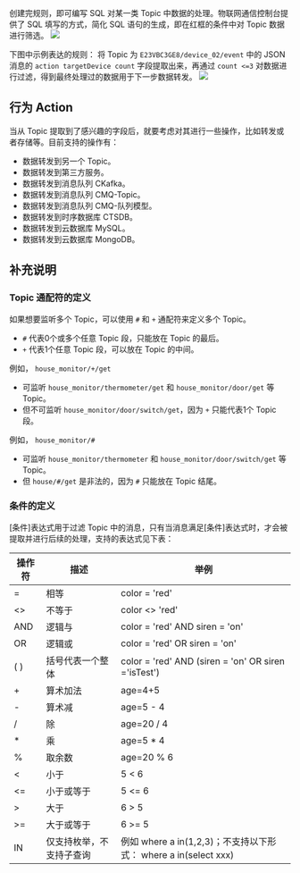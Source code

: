 创建完规则，即可编写 SQL 对某一类 Topic 中数据的处理。物联网通信控制台提供了 SQL 填写的方式，简化 SQL 语句的生成，即在红框的条件中对 Topic 数据进行筛选。
![](https://main.qcloudimg.com/raw/d90641b2ce22a011d6574c2ad729d89f.png)

下图中示例表达的规则：
将 Topic 为 `E23VBC3GE8/device_02/event` 中的 JSON 消息的 `action targetDevice count` 字段提取出来，再通过 `count <=3` 对数据进行过滤，得到最终处理过的数据用于下一步数据转发。
![](https://main.qcloudimg.com/raw/8542396e2b7ccf81ca95090d1d2c6e26.png)

## 行为 Action
当从 Topic 提取到了感兴趣的字段后，就要考虑对其进行一些操作，比如转发或者存储等。目前支持的操作有：
- 数据转发到另一个 Topic。
- 数据转发到第三方服务。
- 数据转发到消息队列 CKafka。
- 数据转发到消息队列 CMQ-Topic。
- 数据转发到消息队列 CMQ-队列模型。
- 数据转发到时序数据库 CTSDB。
- 数据转发到云数据库 MySQL。
- 数据转发到云数据库 MongoDB。


## 补充说明
### Topic 通配符的定义
如果想要监听多个 Topic，可以使用 `#` 和 `+` 通配符来定义多个 Topic。
 - `#` 代表0个或多个任意 Topic 段，只能放在 Topic 的最后。
 - `+` 代表1个任意 Topic 段，可以放在 Topic 的中间。

例如， `house_monitor/+/get`
- 可监听 `house_monitor/thermometer/get` 和 `house_monitor/door/get` 等 Topic。
- 但不可监听 `house_monitor/door/switch/get`，因为 `+` 只能代表1个 Topic 段。

例如， `house_monitor/#`
- 可监听 `house_monitor/thermometer` 和 `house_monitor/door/switch/get` 等 Topic。
- 但 `house/#/get` 是非法的，因为 `#` 只能放在 Topic 结尾。

### 条件的定义
[条件]表达式用于过滤 Topic 中的消息，只有当消息满足[条件]表达式时，才会被提取并进行后续的处理，支持的表达式见下表：

|操作符 | 描述 | 举例|
|---|---|---|
|= | 相等 | color = 'red'|
|<> | 不等于           | color <> 'red' |
|AND    | 逻辑与           | color = 'red' AND siren = 'on'|
|OR | 逻辑或           | color = 'red' OR siren = 'on'|
|( )    | 括号代表一个整体  | color = 'red' AND (siren = 'on' OR siren ='isTest') |
|+  | 算术加法          | age=4+5 |
|-  | 算术减           | age=5 - 4 |
|/  | 除             | age=20 / 4 |
|*  | 乘             | age=5 * 4 |
|%  | 取余数           | age=20 % 6 |
|<  | 小于                | 5 < 6 |
|<= | 小于或等于     | 5 <= 6|
|>  | 大于                | 6 > 5|
|>= | 大于或等于     | 6 >= 5|
|IN                             | 仅支持枚举，不支持子查询  | 例如 where a in(1,2,3)；不支持以下形式： where a in(select xxx)|


